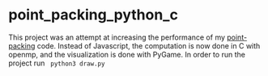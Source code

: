 # point_packing_python_c
This project was an attempt at increasing the performance of my [point-packing](https://github.com/hojmax/Point-Packing) code. Instead of Javascript, the computation is now done in C with openmp, and the visualization is done with PyGame. In order to run the project run ```
python3 draw.py```
